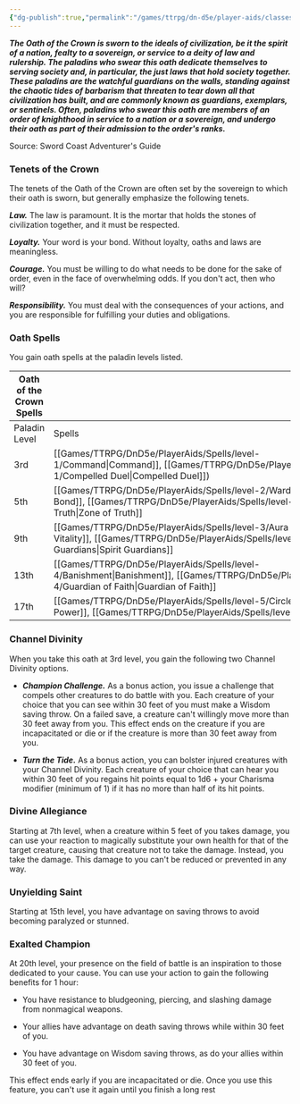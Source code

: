```yaml
---
{"dg-publish":true,"permalink":"/games/ttrpg/dn-d5e/player-aids/classes/class-specialisations/paladin-oath-of-crown/","tags":["sub-class","ttrpg/dnd/5e"],"noteIcon":""}
---
```



**_The Oath of the Crown is sworn to the ideals of civilization, be it the spirit of a nation, fealty to a sovereign, or service to a deity of law and rulership. The paladins who swear this oath dedicate themselves to serving society and, in particular, the just laws that hold society together. These paladins are the watchful guardians on the walls, standing against the chaotic tides of barbarism that threaten to tear down all that civilization has built, and are commonly known as guardians, exemplars, or sentinels. Often, paladins who swear this oath are members of an order of knighthood in service to a nation or a sovereign, and undergo their oath as part of their admission to the order's ranks._**

Source: Sword Coast Adventurer's Guide

### Tenets of the Crown

The tenets of the Oath of the Crown are often set by the sovereign to which their oath is sworn, but generally emphasize the following tenets.

**_Law._** The law is paramount. It is the mortar that holds the stones of civilization together, and it must be respected.

**_Loyalty._** Your word is your bond. Without loyalty, oaths and laws are meaningless.

**_Courage._** You must be willing to do what needs to be done for the sake of order, even in the face of overwhelming odds. If you don't act, then who will?

**_Responsibility._** You must deal with the consequences of your actions, and you are responsible for fulfilling your duties and obligations.

### Oath Spells

You gain oath spells at the paladin levels listed.

|Oath of the Crown Spells|   |
|---|---|
|Paladin Level|Spells|
|3rd|[[Games/TTRPG/DnD5e/PlayerAids/Spells/level-1/Command\|Command]], [[Games/TTRPG/DnD5e/PlayerAids/Spells/level-1/Compelled Duel\|Compelled Duel]])|
|5th|[[Games/TTRPG/DnD5e/PlayerAids/Spells/level-2/Warding Bond\|Warding Bond]], [[Games/TTRPG/DnD5e/PlayerAids/Spells/level-2/Zone of Truth\|Zone of Truth]]|
|9th|[[Games/TTRPG/DnD5e/PlayerAids/Spells/level-3/Aura of Vitality\|Aura of Vitality]], [[Games/TTRPG/DnD5e/PlayerAids/Spells/level-3/Spirit Guardians\|Spirit Guardians]]|
|13th|[[Games/TTRPG/DnD5e/PlayerAids/Spells/level-4/Banishment\|Banishment]], [[Games/TTRPG/DnD5e/PlayerAids/Spells/level-4/Guardian of Faith\|Guardian of Faith]]|
|17th|[[Games/TTRPG/DnD5e/PlayerAids/Spells/level-5/Circle of Power\|Circle of Power]], [[Games/TTRPG/DnD5e/PlayerAids/Spells/level-5/Geas\|Geas]]|

### Channel Divinity

When you take this oath at 3rd level, you gain the following two Channel Divinity options.

- **_Champion Challenge._** As a bonus action, you issue a challenge that compels other creatures to do battle with you. Each creature of your choice that you can see within 30 feet of you must make a Wisdom saving throw. On a failed save, a creature can't willingly move more than 30 feet away from you. This effect ends on the creature if you are incapacitated or die or if the creature is more than 30 feet away from you.

- **_Turn the Tide._** As a bonus action, you can bolster injured creatures with your Channel Divinity. Each creature of your choice that can hear you within 30 feet of you regains hit points equal to 1d6 + your Charisma modifier (minimum of 1) if it has no more than half of its hit points.

### Divine Allegiance

Starting at 7th level, when a creature within 5 feet of you takes damage, you can use your reaction to magically substitute your own health for that of the target creature, causing that creature not to take the damage. Instead, you take the damage. This damage to you can't be reduced or prevented in any way.

### Unyielding Saint

Starting at 15th level, you have advantage on saving throws to avoid becoming paralyzed or stunned.

### Exalted Champion

At 20th level, your presence on the field of battle is an inspiration to those dedicated to your cause. You can use your action to gain the following benefits for 1 hour:

- You have resistance to bludgeoning, piercing, and slashing damage from nonmagical weapons.

- Your allies have advantage on death saving throws while within 30 feet of you.

- You have advantage on Wisdom saving throws, as do your allies within 30 feet of you.

This effect ends early if you are incapacitated or die. Once you use this feature, you can't use it again until you finish a long rest

